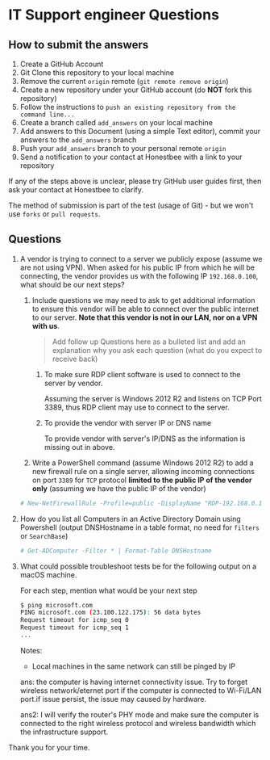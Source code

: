 # IT Support engineer Questions


## How to submit the answers

1. Create a GitHub Account
1. Git Clone this repository to your local machine
1. Remove the current `origin` remote (`git remote remove origin`)
1. Create a new repository under your GitHub account (do **NOT** fork this repository)
1. Follow the instructions to `push an existing repository from the command line...`
1. Create a branch called `add_answers` on your local machine
1. Add answers to this Document (using a simple Text editor), commit your answers to the `add_answers` branch
1. Push your `add_answers` branch to your personal remote `origin`
1. Send a notification to your contact at Honestbee with a link to your repository

If any of the steps above is unclear, please try GitHub user guides first, then ask your contact at Honestbee to clarify. 

The method of submission is part of the test (usage of Git) - but we won't use `forks` or `pull requests`. 

## Questions

1.  A vendor is trying to connect to a server we publicly expose (assume we are not using VPN). When asked for his public IP from which he will be connecting, the vendor provides us with the following IP `192.168.0.100`, what should be our next steps? 

    1.  Include questions we may need to ask to get additional information to ensure this vendor will be able to connect over the public internet to our server. __Note that this vendor is not in our LAN, nor on a VPN with us__.

        > Add follow up Questions here as a bulleted list and add an explanation why you ask each question (what do you expect to receive back)

        1.  To make sure RDP client software is used to connect to the server by vendor. 

            Assuming the server is Windows 2012 R2 and listens on TCP Port 3389, thus RDP client may use to connect to the server. 
        
        2.  To provide the vendor with server IP or DNS name
        
            To provide vendor with server's IP/DNS as the information is missing out in above. 


    1.  Write a PowerShell command (assume Windows 2012 R2) to add a new firewall rule on a single server, allowing incoming connections on port `3389` for `TCP` protocol __limited to the public IP of the vendor only__ (assuming we have the public IP of the vendor)

    ```powershell
    # New-NetFirewallRule -Profile=public -DisplayName "RDP-192.168.0.100-port3389" -Direction Inbound -Action Allow -Protocol TCP -LocalPort 3389 -LocalAddress 192.168.0.100

    ```

1.  How do you list all Computers in an Active Directory Domain using Powershell (output DNSHostname in a table format, no need for `filters` or `SearchBase`)

    ```powershell
    # Get-ADComputer -Filter * | Format-Table DNSHostname

    ```

1.  What could possible troubleshoot tests be for the following output on a macOS machine. 
     
    
    For each step, mention what would be your next step

    ```bash
    $ ping microsoft.com
    PING microsoft.com (23.100.122.175): 56 data bytes
    Request timeout for icmp_seq 0
    Request timeout for icmp_seq 1
    ...
    ```

    Notes:

    -   Local machines in the same network can still be pinged by IP

    ans: the computer is having internet connectivity issue. Try to forget wireless network/eternet port if the computer is connected to Wi-Fi/LAN port.if issue persist, the 
	issue may caused by hardware. 
	
     ans2: I will verify the router's PHY mode and make sure the computer is connected to the right wireless protocol and wireless bandwidth which the infrastructure support. 
	 

Thank you for your time.
